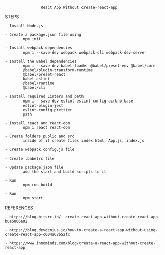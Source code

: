                     React App Without create-react-app


STEPS

    - Install Node.js

    - Create a package.json file using
            npm init 

    - Install webpack dependencies
            npm i --save-dev webpack webpack-cli webpack-dev-server

    - Install the Babel dependencies
            npm i --save-dev babel-loader @babel/preset-env @babel/core 
            @babel/plugin-transform-runtime 
            @babel/preset-react 
            babel-eslint 
            @babel/runtime
            @babel/cli

    - Install required Linters and path
            npm i --save-dev eslint eslint-config-airbnb-base 
            eslint-plugin-jest 
            eslint-config-prettier
            path

    - Install react and react-dom
            npm i react react-dom
    
    - Create folders public and src
            inside of it create files index.html, App.js, index.js

    - Create webpack.config.js file

    - Create .babelrc file

    - Update package.json file
            add the start and build scripts to it

    - Run 
            npm run build

    - Run 
            npm start


REFERENCES

    - https://blog.bitsrc.io/  create-react-app-without-create-react-app-b0a5806a92

    - https://blog.devgenius.io/how-to-create-a-react-app-without-using-create-react-app-c004a62b52fc
    
    - https://www.innominds.com/blog/create-a-react-app-without-create-react-app
   